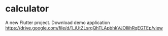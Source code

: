 # calculator

A new Flutter project.
Download demo application https://drive.google.com/file/d/1_iUtZLsrqQhTLApbhkVJOIlihRqEGTEp/view

